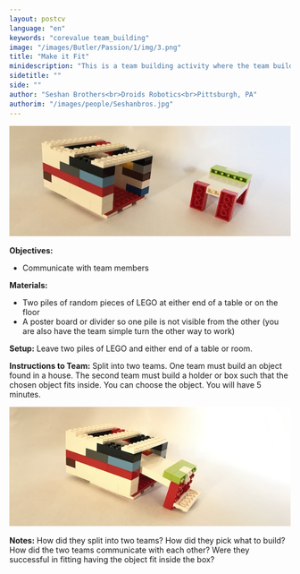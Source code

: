 ```yaml
---
layout: postcv
language: "en"
keywords: "corevalue team_building"
image: "/images/Butler/Passion/1/img/3.png"
title: "Make it Fit"
minidescription: "This is a team building activity where the team builds both an object as well as box it fits into."
sidetitle: ""
side: ""
author: "Seshan Brothers<br>Droids Robotics<br>Pittsburgh, PA"
authorim: "/images/people/Seshanbros.jpg"
---
```



<img src="/images/CoreValues/MakeItFit.jpg" style="max-width: 100%">

<b>Objectives:</b>
- Communicate with team members

<b>Materials:</b>
- Two piles of random pieces of LEGO at either end of a table or on the floor
- A poster board or divider so one pile is not visible from the other (you are also have the team simple turn the other way to work)

<b>Setup:</b>
Leave two piles of LEGO and either end of a table or room.

<b>Instructions to Team:</b>
Split into two teams. One team must build an object found in a house. The second team must build a holder or box such that the chosen object fits inside. You can choose the object. You will have 5 minutes.

<img src="/images/CoreValues/MakeItFit2.jpg" style="max-width: 100%">

<b>Notes:</b>
How did they split into two teams? How did they pick what to build? How did the two teams communicate with each other? Were they successful in fitting having the object fit inside the box?
